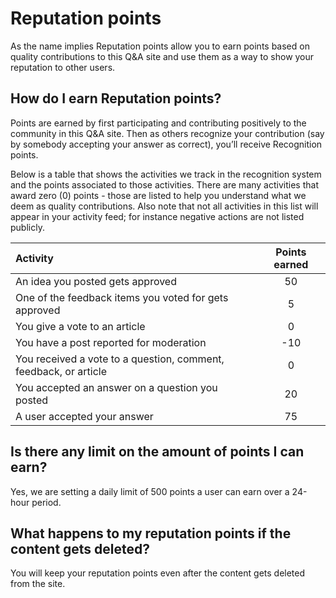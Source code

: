 # Reputation points 
As the name implies Reputation points allow you to earn points based on quality contributions to this Q&A site and use them as a way to show your reputation to other users.

## How do I earn Reputation points?
Points are earned by first participating and contributing positively to the community in this Q&A site. Then as others recognize your contribution (say by somebody accepting your answer as correct), you’ll receive Recognition points.

Below is a table that shows the activities we track in the recognition system and the points associated to those activities. There are many activities that award zero (0) points - those are listed to help you understand what we deem as quality contributions. Also note that not all activities in this list will appear in your activity feed; for instance negative actions are not listed publicly.

| Activity  | Points earned |
| :----- | :-----: |
| An idea you posted gets approved | 50  |
| One of the feedback items you voted for gets approved | 5 |
| You give a vote to an article | 0 |
| You have a post reported for moderation  | -10 |
| You received a vote to a question, comment, feedback, or article  | 0 |
| You accepted an answer on a question you posted | 20  |
| A user accepted your answer | 75  |

## Is there any limit on the amount of points I can earn?
Yes, we are setting a daily limit of 500 points a user can earn over a 24-hour period.

## What happens to my reputation points if the content gets deleted?
You will keep your reputation points even after the content gets deleted from the site.
